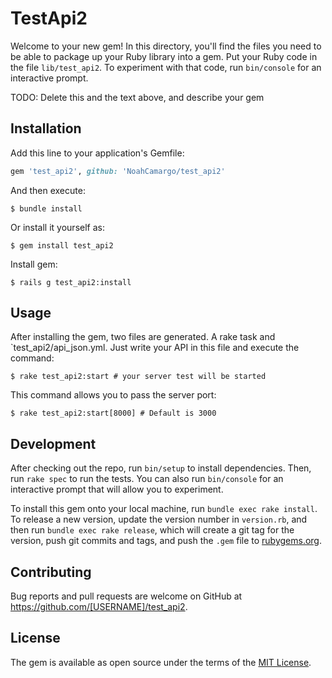 # TestApi2

Welcome to your new gem! In this directory, you'll find the files you need to be able to package up your Ruby library into a gem. Put your Ruby code in the file `lib/test_api2`. To experiment with that code, run `bin/console` for an interactive prompt.

TODO: Delete this and the text above, and describe your gem

## Installation

Add this line to your application's Gemfile:

```ruby
gem 'test_api2', github: 'NoahCamargo/test_api2'
```

And then execute:

    $ bundle install

Or install it yourself as:

    $ gem install test_api2

Install gem:

    $ rails g test_api2:install

## Usage

After installing the gem, two files are generated. A rake task and `test_api2/api_json.yml. Just write your API in this file and execute the command:

    $ rake test_api2:start # your server test will be started
This command allows you to pass the server port:

    $ rake test_api2:start[8000] # Default is 3000

## Development

After checking out the repo, run `bin/setup` to install dependencies. Then, run `rake spec` to run the tests. You can also run `bin/console` for an interactive prompt that will allow you to experiment.

To install this gem onto your local machine, run `bundle exec rake install`. To release a new version, update the version number in `version.rb`, and then run `bundle exec rake release`, which will create a git tag for the version, push git commits and tags, and push the `.gem` file to [rubygems.org](https://rubygems.org).

## Contributing

Bug reports and pull requests are welcome on GitHub at https://github.com/[USERNAME]/test_api2.


## License

The gem is available as open source under the terms of the [MIT License](https://opensource.org/licenses/MIT).

